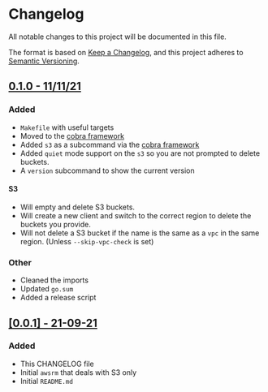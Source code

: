 # Changelog

All notable changes to this project will be documented in this file.

The format is based on [Keep a Changelog](https://keepachangelog.com/en/1.0.0/),
and this project adheres to [Semantic Versioning](https://semver.org/spec/v2.0.0.html).

## [0.1.0 - 11/11/21 ](https://github.com/ktasper/awsrm/releases/tag/0.0.2)

### Added

- `Makefile` with useful targets
- Moved to the [cobra framework](https://github.com/spf13/cobra)
- Added `s3` as a subcommand via the [cobra framework](https://github.com/spf13/cobra)
- Added `quiet` mode support on the `s3` so you are not prompted to delete buckets.
- A `version` subcommand to show the current version

#### S3

- Will empty and delete S3 buckets.
- Will create a new client and switch to the correct region to delete the buckets you provide.
- Will not delete a S3 bucket if the name is the same as a `vpc` in the same region. (Unless `--skip-vpc-check` is set)

### Other

- Cleaned the imports
- Updated `go.sum`
- Added a release script

## [[0.0.1] - 21-09-21](https://github.com/ktasper/awsrm/releases/tag/0.0.1) 

### Added

- This CHANGELOG file
- Initial `awsrm` that deals with S3 only
- Initial `README.md`